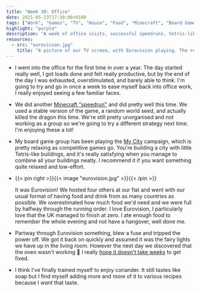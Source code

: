 ```yaml
---
title: "Week 30: Office"
date: 2021-05-23T17:30:00+0100
tags: ["Work", "Games", "TV", "House", "Food", "Minecraft", "Board Games", "Eurovision"]
highlight: "purple"
description: "A week of office visits, successful speedruns, tetris-like cities, a mini Eurovision party, and training myself to like soap weed."
resources:
  - src: "eurovision.jpg"
    title: "A picture of our TV screen, with Eurovision playing. The running order is pinned to the TV cabinet, and lots of european flags hang across the wall."
---
```


  * I went into the office for the first time in over a year. The day started really well, I got loads done and felt really productive, but by the end of the day I was exhausted, overstimulated, and barely able to think. I'm going to try and go in once a week to ease myself back into office work, I really enjoyed seeing a few familiar faces.

  * We did another [Minecraft "speedrun"](/weeknotes/29/) and did pretty well this time. We used a stable version of the game, a random world seed, and actually killed the dragon this time. We're still pretty unorganised and not working as a group so we're going to try a different strategy next time. I'm enjoying these a lot!

  * My board game group has been playing the [My City](https://boardgamegeek.com/boardgame/295486/my-city) campaign, which is pretty relaxing as competitive games go. You're building a city with little Tetris-like buildings, and it's really satisfying when you manage to combine all your buildings neatly. I recommend it if you want something quite relaxed and low-effort.

  * {{< pin right >}}{{< image "eurovision.jpg" >}}{{< /pin >}}

    It was Eurovision! We hosted four others at our flat and went with our usual format of having food and drink from as many countries as possible. We overestimated how much food we'd need and we were full by halfway through the running order. I love Eurovision, I particularly love that the UK managed to finish at zero. I ate enough food to remember the whole evening and not have a hangover, well done me.

  * Partway through Eurovision something, blew a fuse and tripped the power off. We got it back on quickly and assumed it was the fairy lights we have up in the living room. However the next day we discovered that the oven wasn't working :grimacing: I really [hope it doesn't take weeks](/weeknotes/1/) to get fixed.

  * I think I've finally trained myself to enjoy coriander. It still tastes like soap but I find myself adding more and more of it to various recipes because I _want_ that taste.
